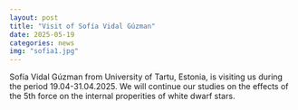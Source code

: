 ```yaml
---
layout: post
title: "Visit of Sofía Vidal Gúzman"
date: 2025-05-19
categories: news
img: "sofia1.jpg"
---
```


Sofía Vidal Gúzman from University of Tartu, Estonia, is visiting us during the period 19.04-31.04.2025. We will continue our studies on the effects of the 5th force on the internal properities of white dwarf stars.

